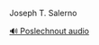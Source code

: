 
Joseph T. Salerno

[🔊 Poslechnout audio](/data/7-paragraphs/audio/chapter_169/para_010-Joseph-T-Salerno.mp3)
